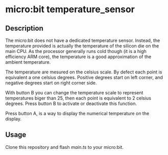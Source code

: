 micro:bit temperature_sensor
=============

Description
-------
The micro:bit does not have a dedicated temperature sensor. Instead, the temperature provided is actually the temperature of the silicon die on the main CPU. As the processor generally runs cold though (it is a high efficiency ARM core), the temperature is a good approximation of the ambient temperature.

The temperature are mesured on the celsius scale.
By defect each point is equivalent a one celsius degrees.
Positive degrees start on left corner, and negative degrees start on
right corner side.

With button B you can change the temperature scale to represent temperatures biger than 25, then each point is equivalent to 2 celsius degrees.
Press button B to activate or deactivate this function.

Press button A, is a way to display the numerical temperature on the display.

Usage
-------
Clone this repository and flash *main.ts* to your micro:bit.
